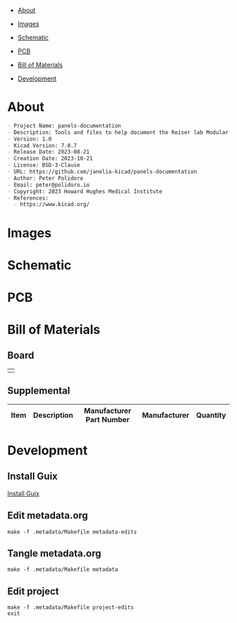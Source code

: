 - [About](#org186fb7a)
- [Images](#orge4deb4d)
- [Schematic](#org0154050)
- [PCB](#org6e9285b)
- [Bill of Materials](#org6fc81f7)
- [Development](#orgd53c327)

    <!-- This file is generated automatically from metadata -->
    <!-- File edits may be overwritten! -->


<a id="org186fb7a"></a>

# About

```markdown
- Project Name: panels-documentation
- Description: Tools and files to help document the Reiser lab Modular LED Display panels.
- Version: 1.0
- Kicad Version: 7.0.7
- Release Date: 2023-08-21
- Creation Date: 2023-10-21
- License: BSD-3-Clause
- URL: https://github.com/janelia-kicad/panels-documentation
- Author: Peter Polidoro
- Email: peter@polidoro.io
- Copyright: 2023 Howard Hughes Medical Institute
- References:
  - https://www.kicad.org/
```


<a id="orge4deb4d"></a>

# Images


<a id="org0154050"></a>

# Schematic


<a id="org6e9285b"></a>

# PCB


<a id="org6fc81f7"></a>

# Bill of Materials


## Board

|    |
|--- |
|  |


## Supplemental

| Item | Description | Manufacturer Part Number | Manufacturer | Quantity |
|---- |----------- |------------------------ |------------ |-------- |


<a id="orgd53c327"></a>

# Development


## Install Guix

[Install Guix](https://guix.gnu.org/manual/en/html_node/Binary-Installation.html)


## Edit metadata.org

    make -f .metadata/Makefile metadata-edits


## Tangle metadata.org

    make -f .metadata/Makefile metadata


## Edit project

    make -f .metadata/Makefile project-edits
    exit